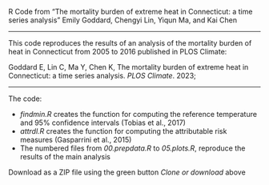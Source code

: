 R Code from “The mortality burden of extreme heat in Connecticut: a time series analysis” 
Emily Goddard, Chengyi Lin, Yiqun Ma, and Kai Chen

--------------------------------------------------------------------------------

This code reproduces the results of an analysis of the mortality burden of heat in Connecticut from 2005 to 2016 published in PLOS Climate: 

Goddard E, Lin C, Ma Y, Chen K, The mortality burden of extreme heat in Connecticut: a time series analysis. *PLOS Climate*. 2023;

--------------------------------------------------------------------------------

The code: 
  * *findmin.R* creates the function for computing the reference temperature and 95% confidence intervals (Tobias et al., 2017)
  * *attrdl.R* creates the function for computing the attributable risk measures (Gasparrini et al., 2015)
  * The numbered files from *00.prepdata.R* to *05.plots.R*, reproduce the results of the main analysis

Download as a ZIP file using the green button *Clone or download* above